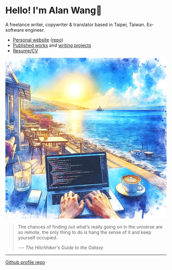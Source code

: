 # Hello! I'm Alan Wang👋

A freelance writer, copywriter & translator based in Taipei, Taiwan. Ex-software engineer.

- [Personal website](https://alankrantas.github.io/) ([repo](https://github.com/alankrantas/alankrantas.github.io))
- [Published works](https://github.com/alankrantas/alankrantas/blob/main/works/published.md) and [writing projects](https://github.com/alankrantas/alankrantas/blob/main/works/projects.md)
- [Resume/CV](https://www.cake.me/krantas)

![profile](profile.jpg)

> The chances of finding out what’s really going on in the universe are so remote, the only thing to do is hang the sense of it and keep yourself occupied.
> 
> --- _The Hitchhiker's Guide to the Galaxy_

---

[Github profile repo](https://github.com/alankrantas/alankrantas)
